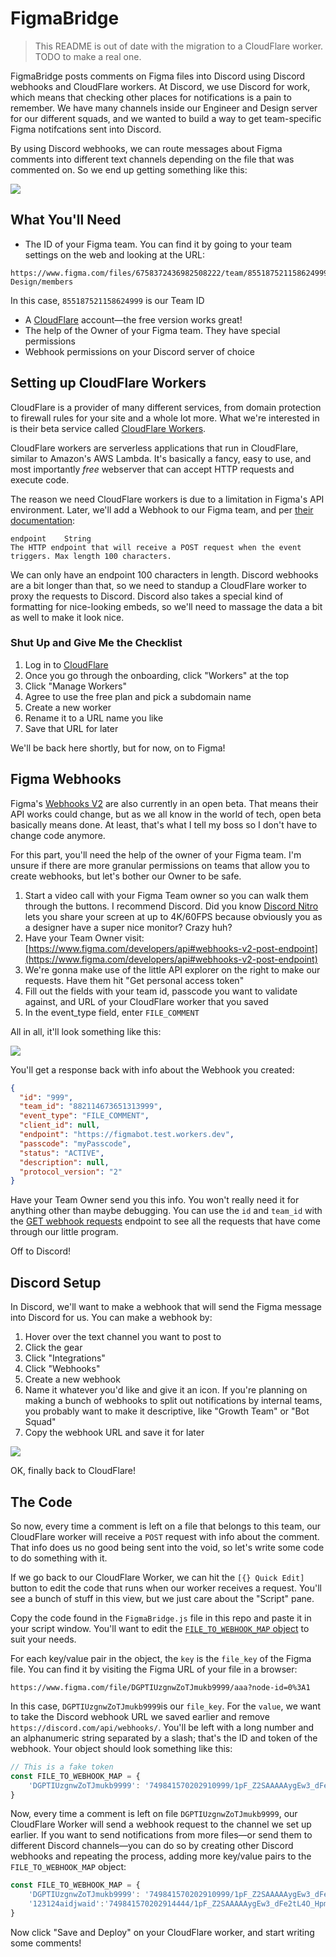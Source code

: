 # FigmaBridge

> This README is out of date with the migration to a CloudFlare worker. TODO to make a real one.

FigmaBridge posts comments on Figma files into Discord using Discord webhooks and CloudFlare workers. At Discord, we use Discord for work, which means that checking other places for notifications is a pain to remember. We have many channels inside our Engineer and Design server for our different squads, and we wanted to build a way to get team-specific Figma notifcations sent into Discord.

By using Discord webhooks, we can route messages about Figma comments into different text channels depending on the file that was commented on. So we end up getting something like this:

![](https://cdn.discordapp.com/attachments/645027906669510667/749875979463426068/unknown.png)

## What You'll Need

* The ID of your Figma team. You can find it by going to your team settings on the web and looking at the URL:

```
https://www.figma.com/files/6758372436982508222/team/855187521158624999/Product-Design/members
```

In this case, `855187521158624999` is our Team ID

* A [CloudFlare](https://cloudflare.com) account—the free version works great!
* The help of the Owner of your Figma team. They have special permissions
* Webhook permissions on your Discord server of choice

## Setting up CloudFlare Workers

CloudFlare is a provider of many different services, from domain protection to firewall rules for your site and a whole lot more. What we're interested in is their beta service called [CloudFlare Workers](https://workers.cloudflare.com/).

CloudFlare workers are serverless applications that run in CloudFlare, similar to Amazon's AWS Lambda. It's basically a fancy, easy to use, and most importantly _free_ webserver that can accept HTTP requests and execute code.

The reason we need CloudFlare workers is due to a limitation in Figma's API environment. Later, we'll add a Webhook to our Figma team, and per [their documentation](https://www.figma.com/developers/api#webhooks-v2-post-endpoint):

```
endpoint	String
The HTTP endpoint that will receive a POST request when the event triggers. Max length 100 characters.
```

We can only have an endpoint 100 characters in length. Discord webhooks are a bit longer than that, so we need to standup a CloudFlare worker to proxy the requests to Discord. Discord also takes a special kind of formatting for nice-looking embeds, so we'll need to massage the data a bit as well to make it look nice.

### Shut Up and Give Me the Checklist

1. Log in to [CloudFlare](https://cloudflare.com)
2. Once you go through the onboarding, click "Workers" at the top
3. Click "Manage Workers"
4. Agree to use the free plan and pick a subdomain name
5. Create a new worker
6. Rename it to a URL name you like
7. Save that URL for later

We'll be back here shortly, but for now, on to Figma!

## Figma Webhooks

Figma's [Webhooks V2](https://www.figma.com/developers/api#webhooks_v2) are also currently in an open beta. That means their API works could change, but as we all know in the world of tech, open beta basically means done. At least, that's what I tell my boss so I don't have to change code anymore.

For this part, you'll need the help of the owner of your Figma team. I'm unsure if there are more granular permissions on teams that allow you to create webhooks, but let's bother our Owner to be safe.

1. Start a video call with your Figma Team owner so you can walk them through the buttons. I recommend Discord. Did you know [Discord Nitro](https://discord.com/nitro) lets you share your screen at up to 4K/60FPS because obviously you as a designer have a super nice monitor? Crazy huh?
2. Have your Team Owner visit: [https://www.figma.com/developers/api#webhooks-v2-post-endpoint](https://www.figma.com/developers/api#webhooks-v2-post-endpoint)
3. We're gonna make use of the little API explorer on the right to make our requests. Have them hit "Get personal access token"
4. Fill out the fields with your team id, passcode you want to validate against, and URL of your CloudFlare worker that you saved
5. In the event_type field, enter `FILE_COMMENT`

All in all, it'll look something like this:

![](https://cdn.discordapp.com/attachments/645027906669510667/749873401660702890/unknown.png)

You'll get a response back with info about the Webhook you created:

```json
{
  "id": "999",
  "team_id": "882114673651313999",
  "event_type": "FILE_COMMENT",
  "client_id": null,
  "endpoint": "https://figmabot.test.workers.dev",
  "passcode": "myPasscode",
  "status": "ACTIVE",
  "description": null,
  "protocol_version": "2"
}
```

Have your Team Owner send you this info. You won't really need it for anything other than maybe debugging. You can use the `id` and `team_id` with the [GET webhook requests](https://www.figma.com/developers/api#webhooks-v2-requests-endpoint) endpoint to see all the requests that have come through our little program.

Off to Discord!

## Discord Setup

In Discord, we'll want to make a webhook that will send the Figma message into Discord for us. You can make a webhook by:

1. Hover over the text channel you want to post to
2. Click the gear
3. Click "Integrations"
4. Click "Webhooks"
5. Create a new webhook
6. Name it whatever you'd like and give it an icon. If you're planning on making a bunch of webhooks to split out notifications by internal teams, you probably want to make it descriptive, like "Growth Team" or "Bot Squad"
7. Copy the webhook URL and save it for later

![](https://cdn.discordapp.com/attachments/645027906669510667/749878998846406657/unknown.png)

OK, finally back to CloudFlare!

## The Code

So now, every time a comment is left on a file that belongs to this team, our CloudFlare worker will receive a `POST` request with info about the comment. That info does us no good being sent into the void, so let's write some code to do something with it.

If we go back to our CloudFlare Worker, we can hit the `[{} Quick Edit]` button to edit the code that runs when our worker receives a request. You'll see a bunch of stuff in this view, but we just care about the "Script" pane.

Copy the code found in the `FigmaBridge.js` file in this repo and paste it in your script window. You'll want to edit the [`FILE_TO_WEBHOOK_MAP` object](https://github.com/msciotti/FigmaBridge/blob/master/FigmaBridge.js#L45) to suit your needs. 

For each key/value pair in the object, the `key` is the `file_key` of the Figma file. You can find it by visiting the Figma URL of your file in a browser:

```
https://www.figma.com/file/DGPTIUzgnwZoTJmukb9999/aaa?node-id=0%3A1
```

In this case, `DGPTIUzgnwZoTJmukb9999`is our `file_key`. For the `value`, we want to take the Discord webhook URL we saved earlier and remove `https://discord.com/api/webhooks/`. You'll be left with a long number and an alphanumeric string separated by a slash; that's the ID and token of the webhook. Your object should look something like this:

```js
// This is a fake token
const FILE_TO_WEBHOOK_MAP = {
    'DGPTIUzgnwZoTJmukb9999': '749841570202910999/1pF_Z2SAAAAAygEw3_dFe2tL4O_HpmgZZZZZZZZ1fY9_6KGWRRvyfn_51RVDnBQQQQQQQ'
}
```

Now, every time a comment is left on file `DGPTIUzgnwZoTJmukb9999`, our CloudFlare Worker will send a webhook request to the channel we set up earlier. If you want to send notifications from more files—or send them to different Discord channels—you can do so by creating other Discord webhooks and repeating the process, adding more key/value pairs to the `FILE_TO_WEBHOOK_MAP` object:

```js
const FILE_TO_WEBHOOK_MAP = {
    'DGPTIUzgnwZoTJmukb9999': '749841570202910999/1pF_Z2SAAAAAygEw3_dFe2tL4O_HpmgZZZZZZZZ1fY9_6KGWRRvyfn_51RVDnBQQQQQQQ',
    '123124aidjwaid':'749841570202914444/1pF_Z2SAAAAAygEw3_dFe2tL4O_HpmgZZZZZZZZ1fY9_6KGWRRvyfn_51RVDnBJJJJJJJJ'
}
```

Now click "Save and Deploy" on your CloudFlare worker, and start writing some comments!
